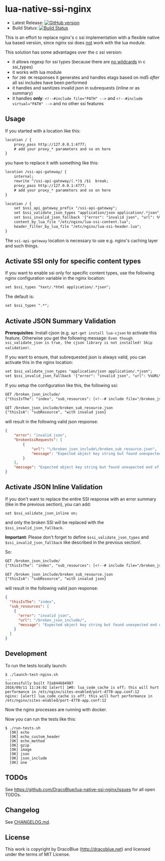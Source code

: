 # lua-native-ssi-nginx

* Latest Release: [![GitHub version](https://badge.fury.io/gh/DracoBlue%2Flua-native-ssi-nginx.png)](https://github.com/DracoBlue/lua-native-ssi-nginx/releases)
* Build Status: [![Build Status](https://secure.travis-ci.org/DracoBlue/lua-native-ssi-nginx.png?branch=master)](http://travis-ci.org/DracoBlue/lua-native-ssi-nginx)

This is an effort to replace nginx's c ssi implementation with a flexible native lua based version, since nginx ssi does
[not](https://github.com/openresty/lua-nginx-module#mixing-with-ssi-not-supported) work with the lua module.

This solution has some advantages over the c ssi version:

* it allows regexp for ssi types (because there are [no wildcards](http://stackoverflow.com/questions/34392175/using-gzip-types-ssi-types-in-nginx-with-wildcard-media-types) in c ssi_types)
* it works with lua module
* for `200 OK` responses it generates and handles etags based on md5 *after* all ssi includes have been performed
* it handles and sanitizes invalid json in subrequests (inline or as summary)
* it handles **only**: `<!--#include file="PATH" -->` and `<!--#include virtual="PATH" -->` and no other ssi features

## Usage

If you started with a location like this:

``` txt
location / {
	proxy_pass http://127.0.0.1:4777;
	# add your proxy_* parameters and so on here
}
```

you have to replace it with something like this:

``` txt
location /ssi-api-gateway/ {
	internal;
	rewrite ^/ssi-api-gateway/(.*)$ /$1  break;
	proxy_pass http://127.0.0.1:4777;
	# add your proxy_* parameters and so on here
}

location / {
	set $ssi_api_gateway_prefix "/ssi-api-gateway";
	set $ssi_validate_json_types "application/json application/.*json";
	set $ssi_invalid_json_fallback '{"error": "invalid json", "url": %%URL%%, "message": %%MESSAGE%%}';
	content_by_lua_file "/etc/nginx/lua-ssi-content.lua";
	header_filter_by_lua_file "/etc/nginx/lua-ssi-header.lua";
}
```

The `ssi-api-gateway` location is necessary to use e.g. nginx's caching layer and such things.

## Activate SSI only for specific content types

If you want to enable ssi only for specific content types, use the following nginx configuration variable in the nginx
location:

``` txt
set $ssi_types "text/.*html application/.*json";
```

The default is:

``` txt
set $ssi_types ".*";
```


## Activate JSON Summary Validation

**Prerequisites**: Install cjson (e.g. `apt-get install lua-cjson` to activate this feature. Otherwise you get the following message:
`Even though ssi_validate_json is true, the cjson library is not installed! Skip validation!`.

If you want to ensure, that subrequested json is always valid, you can activate this in the nginx location:

``` txt
set $ssi_validate_json_types "application/json application/.*json";
set $ssi_invalid_json_fallback '{"error": "invalid json", "url": %%URL%%, "message": %%MESSAGE%%}';
```

If you setup the configuration like this, the following ssi:

``` txt
GET /broken_json_include/
{"thisIsThe": "index", "sub_resources": [<!--# include file="/broken_json_include/broken_sub_resource.json" -->] }

GET /broken_json_include/broken_sub_resource.json
{"thisIsA": "subResource", "with invalud json}
```


will result in the following valid json response:

``` json
{
	"error": "invalid json",
	"brokenSsiRequests": [
		{
			"url": "\/broken_json_include\/broken_sub_resource.json",
			"message": "Expected object key string but found unexpected end of string at character 47"
		}
	],
	"message": "Expected object key string but found unexpected end of string at character 91","url":"\/broken_json_include\/"
}
```

## Activate JSON Inline Validation

If you don't want to replace the entire SSI response with an error summary (like in the previous section), you can add:

```
set $ssi_validate_json_inline on;
```

and only the broken SSI will be replaced with the `$ssi_invalid_json_fallback`.

**Important**: Please don't forget to define `$ssi_validate_json_types` and `$ssi_invalid_json_fallback` like described
in the previous section!.

So:

``` txt
GET /broken_json_include/
{"thisIsThe": "index", "sub_resources": [<!--# include file="/broken_json_include/broken_sub_resource.json" -->] }

GET /broken_json_include/broken_sub_resource.json
{"thisIsA": "subResource", "with invalud json}
```

will result in the following valid json response:

``` json
{
  "thisIsThe": "index",
  "sub_resources": [
    {
      "error": "invalid json",
      "url": "/broken_json_include/",
      "message": "Expected object key string but found unexpected end of string at character 47"
    }
  ]
}
```

## Development

To run the tests locally launch:

``` console
$ ./launch-test-nginx.sh
...
Successfully built 72a844684987
2016/09/11 11:34:02 [alert] 1#0: lua_code_cache is off; this will hurt performance in /etc/nginx/sites-enabled/port-4778-app.conf:12
nginx: [alert] lua_code_cache is off; this will hurt performance in /etc/nginx/sites-enabled/port-4778-app.conf:12
```

Now the nginx processes are running with docker.

Now you can run the tests like this:

``` console
$ ./run-tests.sh
  [OK] echo
  [OK] echo_custom_header
  [OK] echo_method
  [OK] gzip
  [OK] image
  [OK] json
  [OK] json_include
  [OK] one
```

## TODOs

See <https://github.com/DracoBlue/lua-native-ssi-nginx/issues> for all open TODOs.

## Changelog

See [CHANGELOG.md](./CHANGELOG.md).

## License

This work is copyright by DracoBlue (<http://dracoblue.net>) and licensed under the terms of MIT License.
